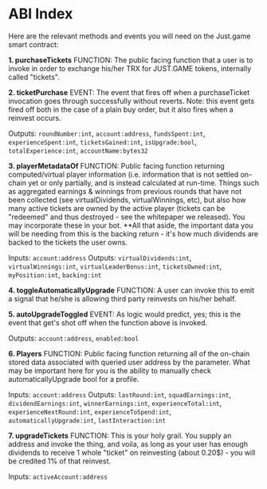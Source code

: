 # ABI Index

Here are the relevant methods and events you will need on the Just.game smart contract:

**1. purchaseTickets**
FUNCTION: The public facing function that a user is to invoke in order to exchange his/her TRX for JUST.GAME tokens, internally called "tickets".

**2. ticketPurchase**
EVENT: The event that fires off when a purchaseTicket invocation goes through successfully without reverts. Note: this event gets fired off both in the case of a plain buy order, but it also fires when a reinvest occurs.

Outputs: `roundNumber:int`, `account:address`, `fundsSpent:int`, `experienceSpent:int`, `ticketsGained:int`, `isUpgrade:bool`, `totalExperience:int`, `accountName:bytes32`

**3. playerMetadataOf**
FUNCTION: Public facing function returning computed/virtual player information (i.e. information that is not settled on-chain yet or only partially, and is instead calculated at run-time. Things such as aggregated earnings & winnings from previous rounds that have not been collected (see virtualDividends, virtualWinnings, etc), but also how many active tickets are owned by the active player (tickets can be "redeemed" and thus destroyed - see the whitepaper we released). You may incorporate these in your bot. **All that aside, the important data you will be needing from this is the backing return - it's how much dividends are backed to the tickets the user owns.

Inputs: `account:address`
Outputs: `virtualDividends:int`, `virtualWinnings:int`, `virtualLeaderBonus:int`, `ticketsOwned:int`, `myPosition:int`, `backing:int`

**4. toggleAutomaticallyUpgrade**
FUNCTION: A user can invoke this to emit a signal that he/she is allowing third party reinvests on his/her behalf.

**5. autoUpgradeToggled**
EVENT: As logic would predict, yes; this is the event that get's shot off when the function above is invoked.

Outputs: `account:address`, `enabled:bool`

**6. Players**
FUNCTION: Public facing function returning all of the on-chain stored data associated with queried user address by the parameter. What may be important here for you is the ability to manually check automaticallyUpgrade bool for a profile. 

Inputs: `account:address`
Outputs: `lastRound:int`, `squadEarnings:int`, `dividendEarnings:int`, `winnerEarnings:int`, `experienceTotal:int`, `experienceNextRound:int`, `experienceToSpend:int`, `automaticallyUpgrade:int`, `lastInteraction:int`

**7. upgradeTickets**
FUNCTION: This is your holy grail. You supply an address and invoke the thing, and voila, as long as your user has enough dividends to receive 1 whole "ticket" on reinvesting (about 0.20$) - you will be credited 1% of that reinvest.

Inputs: `activeAccount:address`
